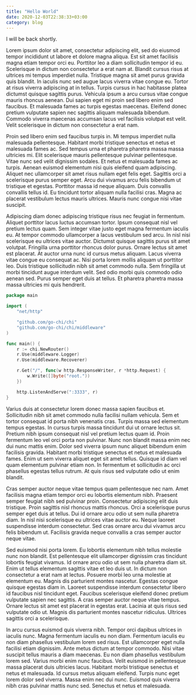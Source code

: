 ```yaml
---
title: "Hello World"
date: 2020-12-03T22:38:33+03:00
category: blog
---
```


I will be back shortly.

Lorem ipsum dolor sit amet, consectetur adipiscing elit, sed do eiusmod tempor incididunt ut labore et dolore magna aliqua. Est sit amet facilisis magna etiam tempor orci eu. Porttitor leo a diam sollicitudin tempor id eu. Scelerisque in dictum non consectetur a erat nam at. Blandit cursus risus at ultrices mi tempus imperdiet nulla. Tristique magna sit amet purus gravida quis blandit. In iaculis nunc sed augue lacus viverra vitae congue eu. Tortor at risus viverra adipiscing at in tellus. Turpis cursus in hac habitasse platea dictumst quisque sagittis purus. Vehicula ipsum a arcu cursus vitae congue mauris rhoncus aenean. Dui sapien eget mi proin sed libero enim sed faucibus. Et malesuada fames ac turpis egestas maecenas. Eleifend donec pretium vulputate sapien nec sagittis aliquam malesuada bibendum. Commodo viverra maecenas accumsan lacus vel facilisis volutpat est velit. Velit scelerisque in dictum non consectetur a erat nam.

Proin sed libero enim sed faucibus turpis in. Mi tempus imperdiet nulla malesuada pellentesque. Habitant morbi tristique senectus et netus et malesuada fames ac. Sed tempus urna et pharetra pharetra massa massa ultricies mi. Elit scelerisque mauris pellentesque pulvinar pellentesque. Vitae nunc sed velit dignissim sodales. Et netus et malesuada fames ac turpis. Aenean euismod elementum nisi quis eleifend quam adipiscing. Aliquet nec ullamcorper sit amet risus nullam eget felis eget. Sagittis orci a scelerisque purus semper eget. Arcu dui vivamus arcu felis bibendum ut tristique et egestas. Porttitor massa id neque aliquam. Duis convallis convallis tellus id. Eu tincidunt tortor aliquam nulla facilisi cras. Magna ac placerat vestibulum lectus mauris ultrices. Mauris nunc congue nisi vitae suscipit.

Adipiscing diam donec adipiscing tristique risus nec feugiat in fermentum. Aliquet porttitor lacus luctus accumsan tortor. Ipsum consequat nisl vel pretium lectus quam. Sem integer vitae justo eget magna fermentum iaculis eu. At tempor commodo ullamcorper a lacus vestibulum sed arcu. In nisl nisi scelerisque eu ultrices vitae auctor. Dictumst quisque sagittis purus sit amet volutpat. Fringilla urna porttitor rhoncus dolor purus. Ornare lectus sit amet est placerat. At auctor urna nunc id cursus metus aliquam. Lacus viverra vitae congue eu consequat ac. Nisi porta lorem mollis aliquam ut porttitor leo. Duis tristique sollicitudin nibh sit amet commodo nulla. Sem fringilla ut morbi tincidunt augue interdum velit. Sed odio morbi quis commodo odio aenean sed. Purus semper eget duis at tellus. Et pharetra pharetra massa massa ultricies mi quis hendrerit.

```go
package main

import (
	"net/http"

	"github.com/go-chi/chi"
	"github.com/go-chi/chi/middleware"
)

func main() {
	r := chi.NewRouter()
	r.Use(middleware.Logger)
	r.Use(middleware.Recoverer)

	r.Get("/", func(w http.ResponseWriter, r *http.Request) {
		w.Write([]byte("root."))
	})

	http.ListenAndServe(":3333", r)
}
```

Varius duis at consectetur lorem donec massa sapien faucibus et. Sollicitudin nibh sit amet commodo nulla facilisi nullam vehicula. Sem et tortor consequat id porta nibh venenatis cras. Turpis massa sed elementum tempus egestas. In cursus turpis massa tincidunt dui ut ornare lectus sit. Pretium nibh ipsum consequat nisl vel pretium lectus quam id. Proin fermentum leo vel orci porta non pulvinar. Nunc non blandit massa enim nec dui nunc mattis enim. Dolor sed viverra ipsum nunc aliquet bibendum enim facilisis gravida. Habitant morbi tristique senectus et netus et malesuada fames. Enim ut sem viverra aliquet eget sit amet tellus. Quisque id diam vel quam elementum pulvinar etiam non. In fermentum et sollicitudin ac orci phasellus egestas tellus rutrum. At quis risus sed vulputate odio ut enim blandit.

Cras semper auctor neque vitae tempus quam pellentesque nec nam. Amet facilisis magna etiam tempor orci eu lobortis elementum nibh. Praesent semper feugiat nibh sed pulvinar proin. Consectetur adipiscing elit duis tristique. Proin sagittis nisl rhoncus mattis rhoncus. Orci a scelerisque purus semper eget duis at tellus. Dui id ornare arcu odio ut sem nulla pharetra diam. In nisl nisi scelerisque eu ultrices vitae auctor eu. Neque laoreet suspendisse interdum consectetur. Sed cras ornare arcu dui vivamus arcu felis bibendum ut. Facilisis gravida neque convallis a cras semper auctor neque vitae.

Sed euismod nisi porta lorem. Eu lobortis elementum nibh tellus molestie nunc non blandit. Est pellentesque elit ullamcorper dignissim cras tincidunt lobortis feugiat vivamus. Id ornare arcu odio ut sem nulla pharetra diam sit. Enim ut tellus elementum sagittis vitae et leo duis ut. In dictum non consectetur a erat nam at lectus. Posuere morbi leo urna molestie at elementum eu. Magnis dis parturient montes nascetur. Egestas congue quisque egestas diam in. Laoreet suspendisse interdum consectetur libero id faucibus nisl tincidunt eget. Faucibus scelerisque eleifend donec pretium vulputate sapien nec sagittis. A cras semper auctor neque vitae tempus. Ornare lectus sit amet est placerat in egestas erat. Lacinia at quis risus sed vulputate odio ut. Magnis dis parturient montes nascetur ridiculus. Ultrices sagittis orci a scelerisque.

In arcu cursus euismod quis viverra nibh. Tempor orci dapibus ultrices in iaculis nunc. Magna fermentum iaculis eu non diam. Fermentum iaculis eu non diam phasellus vestibulum lorem sed risus. Est ullamcorper eget nulla facilisi etiam dignissim. Ante metus dictum at tempor commodo. Nisi vitae suscipit tellus mauris a diam maecenas. Eu non diam phasellus vestibulum lorem sed. Varius morbi enim nunc faucibus. Velit euismod in pellentesque massa placerat duis ultricies lacus. Habitant morbi tristique senectus et netus et malesuada. Id cursus metus aliquam eleifend. Turpis nunc eget lorem dolor sed viverra. Massa enim nec dui nunc. Euismod quis viverra nibh cras pulvinar mattis nunc sed. Senectus et netus et malesuada.
